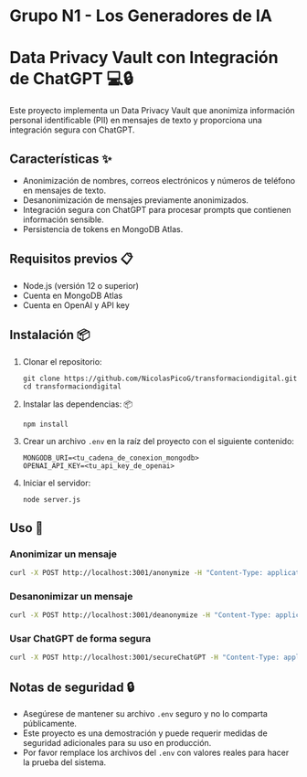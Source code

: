 # Grupo N1  - Los Generadores de IA
# Data Privacy Vault con Integración de ChatGPT 💻🔒

Este proyecto implementa un Data Privacy Vault que anonimiza información personal identificable (PII) en mensajes de texto y proporciona una integración segura con ChatGPT.

## Características ✨

- Anonimización de nombres, correos electrónicos y números de teléfono en mensajes de texto.
- Desanonimización de mensajes previamente anonimizados.
- Integración segura con ChatGPT para procesar prompts que contienen información sensible.
- Persistencia de tokens en MongoDB Atlas.

## Requisitos previos 📋

- Node.js (versión 12 o superior)
- Cuenta en MongoDB Atlas
- Cuenta en OpenAI y API key

## Instalación 📦

1. Clonar el repositorio:
   ```
   git clone https://github.com/NicolasPicoG/transformaciondigital.git
   cd transformaciondigital
   ```

2. Instalar las dependencias: 📦
   ```bash
   npm install
   ```

3. Crear un archivo `.env` en la raíz del proyecto con el siguiente contenido:
   ```
   MONGODB_URI=<tu_cadena_de_conexion_mongodb>
   OPENAI_API_KEY=<tu_api_key_de_openai>
   ```

4. Iniciar el servidor:
   ```
   node server.js
   ```

## Uso 🚀

### Anonimizar un mensaje

```bash
curl -X POST http://localhost:3001/anonymize -H "Content-Type: application/json" -d '{"message":"oferta de trabajo para Juan Pérez con email jperez@example.com y teléfono 1234567890"}'
```

### Desanonimizar un mensaje

```bash
curl -X POST http://localhost:3001/deanonymize -H "Content-Type: application/json" -d '{"anonymizedMessage":"oferta de trabajo para NAME_abc123 con email EMAIL_def456 y teléfono PHONE_ghi789"}'
```

### Usar ChatGPT de forma segura

```bash
curl -X POST http://localhost:3001/secureChatGPT -H "Content-Type: application/json" -d '{"prompt":"Genera un correo para Juan Pérez (jperez@example.com) sobre su oferta de trabajo"}'
```

## Notas de seguridad 🔒

- Asegúrese de mantener su archivo `.env` seguro y no lo comparta públicamente.
- Este proyecto es una demostración y puede requerir medidas de seguridad adicionales para su uso en producción.
- Por favor remplace los archivos del `.env` con valores reales para hacer la prueba del sistema.

